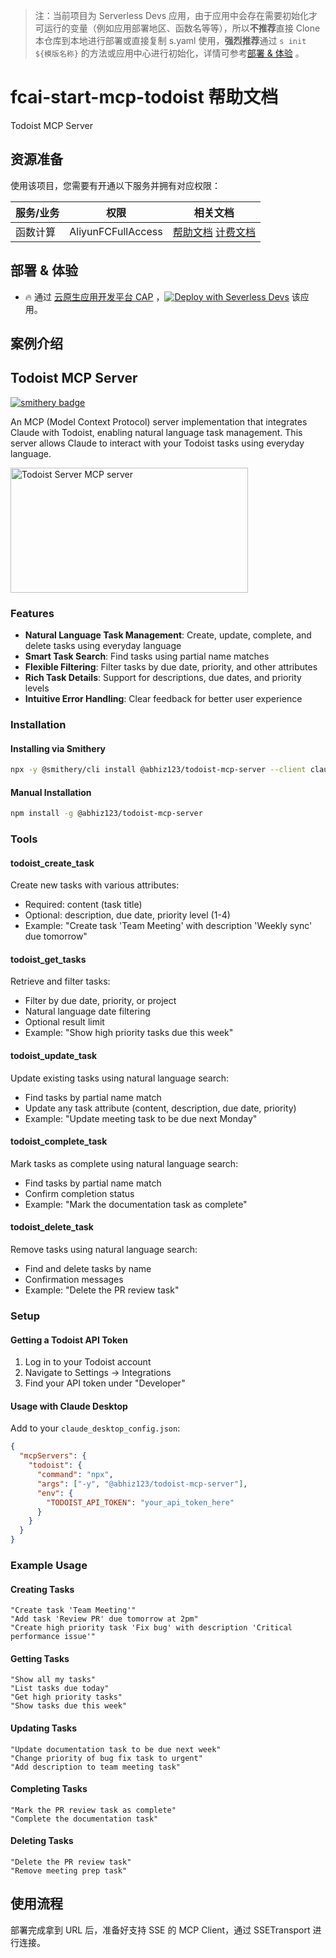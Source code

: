 
> 注：当前项目为 Serverless Devs 应用，由于应用中会存在需要初始化才可运行的变量（例如应用部署地区、函数名等等），所以**不推荐**直接 Clone 本仓库到本地进行部署或直接复制 s.yaml 使用，**强烈推荐**通过 `s init ${模版名称}` 的方法或应用中心进行初始化，详情可参考[部署 & 体验](#部署--体验) 。

# fcai-start-mcp-todoist 帮助文档

<description>

Todoist MCP Server

</description>


## 资源准备

使用该项目，您需要有开通以下服务并拥有对应权限：

<service>



| 服务/业务 |  权限  | 相关文档 |
| --- |  --- | --- |
| 函数计算 |  AliyunFCFullAccess | [帮助文档](https://help.aliyun.com/product/2508973.html) [计费文档](https://help.aliyun.com/document_detail/2512928.html) |

</service>

<remark>



</remark>

<disclaimers>



</disclaimers>

## 部署 & 体验

<appcenter>
   
- :fire: 通过 [云原生应用开发平台 CAP](https://cap.console.aliyun.com/template-detail?template=fcai-start-mcp-todoist) ，[![Deploy with Severless Devs](https://img.alicdn.com/imgextra/i1/O1CN01w5RFbX1v45s8TIXPz_!!6000000006118-55-tps-95-28.svg)](https://cap.console.aliyun.com/template-detail?template=fcai-start-mcp-todoist) 该应用。
   
</appcenter>
<deploy>
    
   
</deploy>

## 案例介绍

<appdetail id="flushContent">

## Todoist MCP Server
[![smithery badge](https://smithery.ai/badge/@abhiz123/todoist-mcp-server)](https://smithery.ai/server/@abhiz123/todoist-mcp-server)

An MCP (Model Context Protocol) server implementation that integrates Claude with Todoist, enabling natural language task management. This server allows Claude to interact with your Todoist tasks using everyday language.

<a href="https://glama.ai/mcp/servers/fhaif4fv1w">
  <img width="380" height="200" src="https://glama.ai/mcp/servers/fhaif4fv1w/badge" alt="Todoist Server MCP server" />
</a>

### Features

* **Natural Language Task Management**: Create, update, complete, and delete tasks using everyday language
* **Smart Task Search**: Find tasks using partial name matches
* **Flexible Filtering**: Filter tasks by due date, priority, and other attributes
* **Rich Task Details**: Support for descriptions, due dates, and priority levels
* **Intuitive Error Handling**: Clear feedback for better user experience

### Installation

#### Installing via Smithery

```bash
npx -y @smithery/cli install @abhiz123/todoist-mcp-server --client claude
```

#### Manual Installation
```bash
npm install -g @abhiz123/todoist-mcp-server
```

### Tools

#### todoist_create_task
Create new tasks with various attributes:
* Required: content (task title)
* Optional: description, due date, priority level (1-4)
* Example: "Create task 'Team Meeting' with description 'Weekly sync' due tomorrow"

#### todoist_get_tasks
Retrieve and filter tasks:
* Filter by due date, priority, or project
* Natural language date filtering
* Optional result limit
* Example: "Show high priority tasks due this week"

#### todoist_update_task
Update existing tasks using natural language search:
* Find tasks by partial name match
* Update any task attribute (content, description, due date, priority)
* Example: "Update meeting task to be due next Monday"

#### todoist_complete_task
Mark tasks as complete using natural language search:
* Find tasks by partial name match
* Confirm completion status
* Example: "Mark the documentation task as complete"

#### todoist_delete_task
Remove tasks using natural language search:
* Find and delete tasks by name
* Confirmation messages
* Example: "Delete the PR review task"

### Setup

#### Getting a Todoist API Token
1. Log in to your Todoist account
2. Navigate to Settings → Integrations
3. Find your API token under "Developer"

#### Usage with Claude Desktop

Add to your `claude_desktop_config.json`:

```json
{
  "mcpServers": {
    "todoist": {
      "command": "npx",
      "args": ["-y", "@abhiz123/todoist-mcp-server"],
      "env": {
        "TODOIST_API_TOKEN": "your_api_token_here"
      }
    }
  }
}
```

### Example Usage

#### Creating Tasks
```
"Create task 'Team Meeting'"
"Add task 'Review PR' due tomorrow at 2pm"
"Create high priority task 'Fix bug' with description 'Critical performance issue'"
```

#### Getting Tasks
```
"Show all my tasks"
"List tasks due today"
"Get high priority tasks"
"Show tasks due this week"
```

#### Updating Tasks
```
"Update documentation task to be due next week"
"Change priority of bug fix task to urgent"
"Add description to team meeting task"
```

#### Completing Tasks
```
"Mark the PR review task as complete"
"Complete the documentation task"
```

#### Deleting Tasks
```
"Delete the PR review task"
"Remove meeting prep task"
```


</appdetail>







## 使用流程

<usedetail id="flushContent">

部署完成拿到 URL 后，准备好支持 SSE 的 MCP Client，通过 SSETransport 进行连接。

</usedetail>









